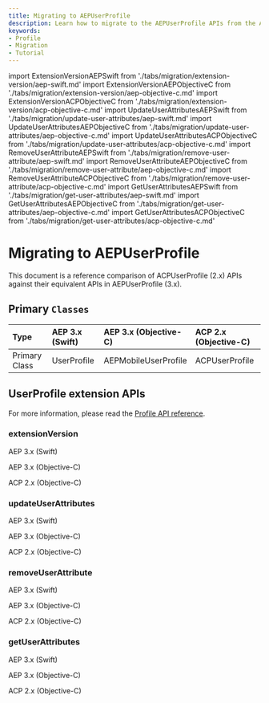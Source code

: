 ```yaml
---
title: Migrating to AEPUserProfile
description: Learn how to migrate to the AEPUserProfile APIs from the ACPUserProfile APIs.
keywords:
- Profile
- Migration
- Tutorial
---
```


import ExtensionVersionAEPSwift from './tabs/migration/extension-version/aep-swift.md'
import ExtensionVersionAEPObjectiveC from './tabs/migration/extension-version/aep-objective-c.md'
import ExtensionVersionACPObjectiveC from './tabs/migration/extension-version/acp-objective-c.md'
import UpdateUserAttributesAEPSwift from './tabs/migration/update-user-attributes/aep-swift.md'
import UpdateUserAttributesAEPObjectiveC from './tabs/migration/update-user-attributes/aep-objective-c.md'
import UpdateUserAttributesACPObjectiveC from './tabs/migration/update-user-attributes/acp-objective-c.md'
import RemoveUserAttributeAEPSwift from './tabs/migration/remove-user-attribute/aep-swift.md'
import RemoveUserAttributeAEPObjectiveC from './tabs/migration/remove-user-attribute/aep-objective-c.md'
import RemoveUserAttributeACPObjectiveC from './tabs/migration/remove-user-attribute/acp-objective-c.md'
import GetUserAttributesAEPSwift from './tabs/migration/get-user-attributes/aep-swift.md'
import GetUserAttributesAEPObjectiveC from './tabs/migration/get-user-attributes/aep-objective-c.md'
import GetUserAttributesACPObjectiveC from './tabs/migration/get-user-attributes/acp-objective-c.md'

# Migrating to AEPUserProfile

This document is a reference comparison of ACPUserProfile (2.x) APIs against their equivalent APIs in AEPUserProfile (3.x).

## Primary `Classes`

| Type | AEP 3.x (Swift) | AEP 3.x (Objective-C) | ACP 2.x (Objective-C) |
| :--- | :--- | :--- | :--- |
| Primary Class | UserProfile | AEPMobileUserProfile | ACPUserProfile |

## UserProfile extension APIs

For more information, please read the [Profile API reference](./api-reference.md).

### extensionVersion

<TabsBlock orientation="horizontal" slots="heading, content" repeat="3"/>

AEP 3.x (Swift)

<ExtensionVersionAEPSwift/>

AEP 3.x (Objective-C)

<ExtensionVersionAEPObjectiveC/>

ACP 2.x (Objective-C)

<ExtensionVersionACPObjectiveC/>

### updateUserAttributes

<TabsBlock orientation="horizontal" slots="heading, content" repeat="3"/>

AEP 3.x (Swift)

<UpdateUserAttributesAEPSwift/>

AEP 3.x (Objective-C)

<UpdateUserAttributesAEPObjectiveC/>

ACP 2.x (Objective-C)

<UpdateUserAttributesACPObjectiveC/>

### removeUserAttribute

<TabsBlock orientation="horizontal" slots="heading, content" repeat="3"/>

AEP 3.x (Swift)

<RemoveUserAttributeAEPSwift/>

AEP 3.x (Objective-C)

<RemoveUserAttributeAEPObjectiveC/>

ACP 2.x (Objective-C)

<RemoveUserAttributeACPObjectiveC/>

### getUserAttributes

<TabsBlock orientation="horizontal" slots="heading, content" repeat="3"/>

AEP 3.x (Swift)

<GetUserAttributesAEPSwift/>

AEP 3.x (Objective-C)

<GetUserAttributesAEPObjectiveC/>

ACP 2.x (Objective-C)

<GetUserAttributesACPObjectiveC/>
